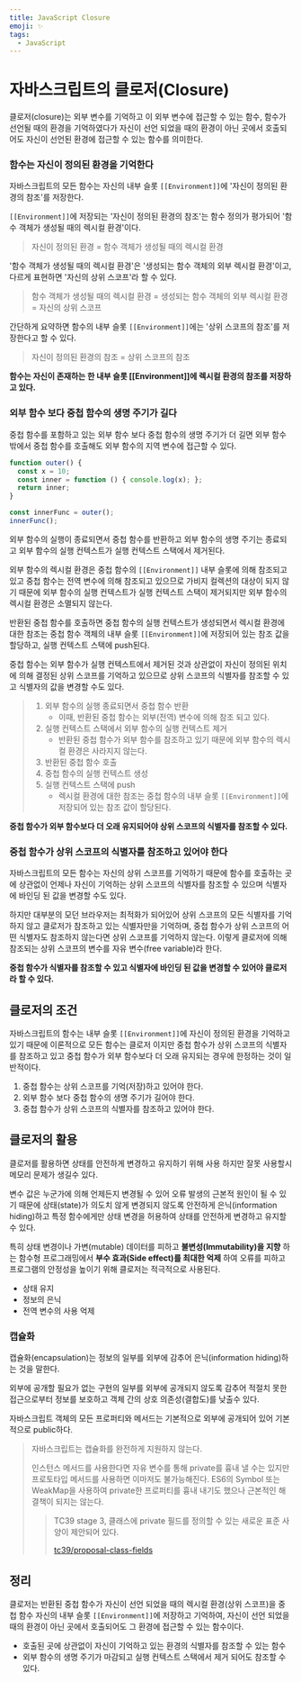 ```yaml
---
title: JavaScript Closure
emoji: ✨
tags:
  - JavaScript
---
```


# 자바스크립트의 클로저(Closure)

클로저(closure)는 외부 변수를 기억하고 이 외부 변수에 접근할 수 있는 함수, 함수가 선언될 때의 환경을 기억하였다가 자신이 선언 되었을 때의 환경이 아닌 곳에서 호출되어도 자신이 선언된 환경에 접근할 수 있는 함수를 의미한다.



### 함수는 자신이 정의된 환경을 기억한다

자바스크립트의 모든 함수는 자신의 내부 슬롯 `[[Environment]]`에 '자신이 정의된 환경의 참조'를 저장한다.

`[[Environment]]`에 저장되는 '자신이 정의된 환경의 참조'는 함수 정의가 평가되어 '함수 객체가 생성될 때의 렉시컬 환경'이다.

> 자신이 정의된 환경 = 함수 객체가 생성될 때의 렉시컬 환경

'함수 객체가 생성될 때의 렉시컬 환경'은 '생성되는 함수 객체의 외부 렉시컬 환경'이고, 다르게 표현하면 '자신의 상위 스코프'라 할 수 있다.

> 함수 객체가 생성될 때의 렉시컬 환경 = 생성되는 함수 객체의 외부 렉시컬 환경 = 자신의 상위 스코프

간단하게 요약하면 함수의 내부 슬롯 `[[Environment]]`에는 '상위 스코프의 참조'를 저장한다고 할 수 있다.

> 자신이 정의된 환경의 참조 = 상위 스코프의 참조



**함수는 자신이 존재하는 한 내부 슬롯 [[Environment]]에 렉시컬 환경의 참조를 저장하고 있다.**



### 외부 함수 보다 중첩 함수의 생명 주기가 길다

중첩 함수를 포함하고 있는 외부 함수 보다 중첩 함수의 생명 주기가 더 길면 외부 함수 밖에서 중첩 함수를 호출해도 외부 함수의 지역 변수에 접근할 수 있다.

```javascript
function outer() {
  const x = 10;
  const inner = function () { console.log(x); };
  return inner;
}

const innerFunc = outer();
innerFunc();
```

외부 함수의 실행이 종료되면서 중첩 함수를 반환하고 외부 함수의 생명 주기는 종료되고 외부 함수의 실행 컨텍스트가 실행 컨텍스트 스택에서 제거된다. 

외부 함수의 렉시컬 환경은 중첩 함수의 `[[Environment]]` 내부 슬롯에 의해 참조되고 있고 중첩 함수는 전역 변수에 의해 참조되고 있으므로 가비지 컬렉션의 대상이 되지 않기 때문에 외부 함수의 실행 컨텍스트가 실행 컨텍스트 스택이 제거되지만 외부 함수의 렉시컬 환경은 소멸되지 않는다.

반환된 중첩 함수를 호출하면 중첩 함수의 실행 컨텍스트가 생성되면서 렉시컬 환경에 대한 참조는 중첩 함수 객체의 내부 슬롯 `[[Environment]]`에 저장되어 있는 참조 값을 할당하고, 실행 컨텍스트 스택에 push된다.

중첩 함수는 외부 함수가 실행 컨텍스트에서 제거된 것과 상관없이 자신이 정의된 위치에 의해 결정된 상위 스코프를 기억하고 있으므로 상위 스코프의 식별자를 참조할 수 있고 식별자의 값을 변경할 수도 있다.

> 1. 외부 함수의 실행 종료되면서 중첩 함수 반환
>    - 이때, 반환된 중첩 함수는 외부(전역) 변수에 의해 참조 되고 있다.
> 2. 실행 컨텍스트 스택에서 외부 함수의 실행 컨텍스트 제거
>    - 반환된 중첩 함수가 외부 함수를 참조하고 있기 때문에 외부 함수의 렉시컬 환경은 사라지지 않는다.
> 3. 반환된 중첩 함수 호출
> 4. 중첩 함수의 실행 컨텍스트 생성
> 5. 실행 컨텍스트 스택에 push
>    - 렉시컬 환경에 대한 참조는 중첩 함수의 내부 슬롯 `[[Environment]]`에 저장되어 있는 참조 값이 할당된다.



**중첩 함수가 외부 함수보다 더 오래 유지되어야 상위 스코프의 식별자를 참조할 수 있다.**



### 중첩 함수가 상위 스코프의 식별자를 참조하고 있어야 한다

자바스크립트의 모든 함수는 자신의 상위 스코프를 기억하기 때문에 함수를 호출하는 곳에 상관없이 언제나 자신이 기억하는 상위 스코프의 식별자를 참조할 수 있으며 식별자에 바인딩 된 값을 변경할 수도 있다.

하지만 대부분의 모던 브라우저는 최적화가 되어있어 상위 스코프의 모든 식별자를 기억하지 않고 클로저가 참조하고 있는 식별자만을 기억하며, 중첩 함수가 상위 스코프의 어떤 식별자도 참조하지 않는다면 상위 스코프를 기억하지 않는다. 이렇게 클로저에 의해 참조되는 상위 스코프의 변수를 자유 변수(free variable)라 한다.



**중첩 함수가 식별자를 참조할 수 있고 식별자에 바인딩 된 값을 변경할 수 있어야 클로저라 할 수 있다.**



## 클로저의 조건

자바스크립트의 함수는 내부 슬롯 `[[Environment]]`에 자신이 정의된 환경을 기억하고 있기 때문에 이론적으로 모든 함수는 클로저 이지만 중첩 함수가 상위 스코프의 식별자를 참조하고 있고 중첩 함수가 외부 함수보다 더 오래 유지되는 경우에 한정하는 것이 일반적이다.

1. 중첩 함수는 상위 스코프를 기억(저장)하고 있어야 한다.
2. 외부 함수 보다 중첩 함수의 생명 주기가 길어야 한다.
3. 중첩 함수가 상위 스코프의 식별자를 참조하고 있어야 한다.



## 클로저의 활용

클로저를 활용하면 상태를 안전하게 변경하고 유지하기 위해 사용 하지만 잘못 사용할시 메모리 문제가 생길수 있다.

변수 값은 누군가에 의해 언제든지 변경될 수 있어 오류 발생의 근본적 원인이 될 수 있기 때문에 상태(state)가 의도치 않게 변경되지 않도록 안전하게 은닉(information hiding)하고 특정 함수에게만 상태 변경을 허용하여 상태를 안전하게 변경하고 유지할 수 있다.

특히 상태 변경이나 가변(mutable) 데이터를 피하고 **불변성(Immutability)을 지향** 하는 함수형 프로그래밍에서 **부수 효과(Side effect)를 최대한 억제** 하여 오류를 피하고 프로그램의 안정성을 높이기 위해 클로저는 적극적으로 사용된다.

- 상태 유지
- 정보의 은닉
- 전역 변수의 사용 억제



### 캡슐화

캡슐화(encapsulation)는 정보의 일부를 외부에 감추어 은닉(information hiding)하는 것을 말한다.

외부에 공개할 필요가 없는 구현의 일부를 외부에 공개되지 않도록 감추어 적절치 못한 접근으로부터 정보를 보호하고 객체 간의 상호 의존성(결합도)를 낮출수 있다.

자바스크립트 객체의 모든 프로퍼티와 메서드는 기본적으로 외부에 공개되어 있어 기본적으로 public하다. 

> 자바스크립트는 캡슐화를 완전하게 지원하지 않는다.
>
> 인스턴스 메서드를 사용한다면 자유 변수를 통해 private를 흉내 낼 수는 있지만 프로토타입 메서드를 사용하면 이마저도 불가능해진다. ES6의 Symbol 또는 WeakMap을 사용하여 private한 프로퍼티를 흉내 내기도 했으나 근본적인 해결책이 되지는 않는다.
>
> > TC39 stage 3, 클래스에 private 필드를 정의할 수 있는 새로운 표준 사양이 제안되어 있다.
> >
> > [tc39/proposal-class-fields](https://github.com/tc39/proposal-class-fields#private-fields)



## 정리

클로저는 반환된 중첩 함수가 자신이 선언 되었을 때의 렉시컬 환경(상위 스코프)을 중첩 함수 자신의 내부 슬롯 `[[Environment]]`에 저장하고 기억하여, 자신이 선언 되었을 때의 환경이 아닌 곳에서 호출되어도 그 환경에 접근할 수 있는 함수이다.

- 호출된 곳에 상관없이 자신이 기억하고 있는 환경의 식별자를 참조할 수 있는 함수
- 외부 함수의 생명 주기가 마감되고 실행 컨텍스트 스택에서 제거 되어도 참조할 수 있다.
